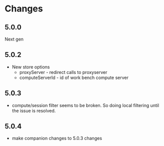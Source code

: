 # Changes

## 5.0.0

Next gen

## 5.0.2

- New store options
  - proxyServer - redirect calls to proxyserver
  - computeServerId - id of work bench compute server

## 5.0.3

- compute/session filter seems to be broken. So doing local filtering until the issue is resolved.

## 5.0.4

- make companion changes to 5.0.3 changes
